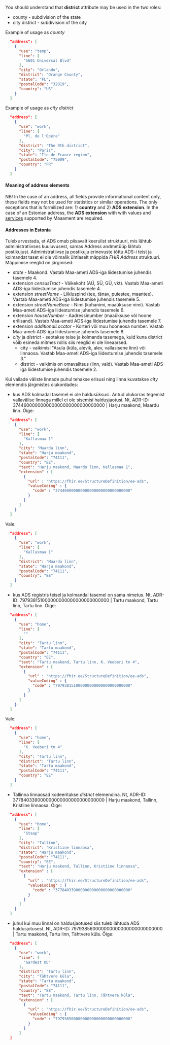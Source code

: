 You should understand that **district** attribute may be used in the two roles:
- county - subdivision of the state
- city district - subdivision of the city

Example of usage as *county*
```json
  "address": [
    {
      "use": "temp",
      "line": [
        "5601 Universal Blvd"
      ],
      "city": "Orlando",
      "district": "Orange County",
      "state": "FL",
      "postalCode": "32819",
      "country": "US"
    }
  ]
```

Example of usage as *city district*
```json
  "address": [
    {
      "use": "work",
      "line": [
        "Pl. de l'Opéra"
      ],
      "district": "The 9th district",
      "city": "Paris",
      "state": "Île-de-France region",
      "postalCode": "75009",
      "country": "FR"
    }
  ]
```

#### Meaning of address elements 
NB! In the case of an address, all fields provide informational content only, these fields may not be used for statistics or similar operations. The only exceptions that is formilized are: 1) **country** and 2) **ADS extension**.
In the case of an Estonian address, the **ADS extension** with with values and [services](https://geoportaal.maaamet.ee/eng/Services/In-ADS-p660.html) supported by Maaament are required.


#### Addresses in Estonia 
Tuleb arvestada, et ADS omab piisavalt keerulist struktuuri, mis lähtub administratiivses kuuluvusest, samas Address andmetüüp lähtub postikujust. Administratiivse ja postikuju erinevuste tõttu ADS-i teist ja kolmandat taset ei ole võimalik ühtlaselt mäppida *FHIR Address* struktuuri.
Mäppimise reeglid on järgmised:
- *state* - Maakond. Vastab Maa-ameti ADS-iga liidestumise juhendis tasemele 4.
- extension *censusTract* - Väikekoht (AÜ, SÜ, GÜ, vkt). Vastab Maa-ameti ADS-iga liidestumise juhendis tasemele 4.
- extension *streetName* - Liikluspind (tee, tänav, puiestee, maantee). Vastab Maa-ameti ADS-iga liidestumise juhendis tasemele 5.
- extension *streetNameBase* - Nimi (kohanimi, maaüksuse nimi). Vastab Maa-ameti ADS-iga liidestumise juhendis tasemele 6.
- extension *houseNumber* - Aadressinumber (maaüksuse või hoone erilisand). Vastab Maa-ameti ADS-iga liidestumise juhendis tasemele 7.
- extension *additionalLocator* - Korteri või muu hooneosa number. Vastab Maa-ameti ADS-iga liidestumise juhendis tasemele 8.
- *city* ja *district* - seotakse teise ja kolmanda tasemega, kuid kuna district võib esineda mitmes rollis siis reeglid ei ole lineaarsed.
  - city - vaikimisi "Asula (küla, alevik, alev, vallasisene linn) või linnaosa. Vastab Maa-ameti ADS-iga liidestumise juhendis tasemele 3."
  - district - vaikimis on omavalitsus (linn, vald). Vastab Maa-ameti ADS-iga liidestumise juhendis tasemele 2. 

Kui vallade väliste linnade puhul tehakse erisusi ning linna kuvatakse *city* elemendis järgmistes olukordades:
- kus ADS kolmadal tasemel ei ole haldusüksusi. Antud olukorras tegemist vallavälise linnaga millel ei ole sisemisi haldusjaotusi. Nt, ADR-ID: 374460000000000000000000000000000 | Harju maakond, Maardu linn. 
Õige:
```json
  "address": [
    {
      "use": "work",
      "line": [
        "Kallasmaa 1"
      ],
      "city": "Maardu linn",
      "state": "Harju maakond",
      "postalCode": "74111",
      "country": "EE", 
      "text": "Harju maakond, Maardu linn, Kallasmaa 1",
      "extension" : [
        {
          "url" : "https://fhir.ee/StructureDefinition/ee-ads",
          "valueCoding" : {
            "code" : "374460000000000000000000000000000"
          }
        }
      ]          
    }
  ]
```
Vale:
```json
  "address": [
    {
      "use": "work",
      "line": [
        "Kallasmaa 1"
      ],
      "district": "Maardu linn",
      "state": "Harju maakond",
      "postalCode": "74111",
      "country": "EE"
    }
  ]
```

- kus ADS registris teisel ja kolmandal tasemel on sama nimetus. Nt, ADR-ID: 797938151000000000000000000000000 | Tartu maakond, Tartu linn, Tartu linn. 
Õige:
```json
  "address": [
    {
      "use": "home",
      "line": [
        ""
      ],
      "city": "Tartu linn",
      "state": "Tartu maakond",
      "postalCode": "74111",
      "country": "EE",
      "text": "Tartu maakond, Tartu linn, K. Veeberi tn 4",
      "extension" : [
        {
          "url" : "https://fhir.ee/StructureDefinition/ee-ads",
          "valueCoding" : {
            "code" : "797938151000000000000000000000000"
          }
        }
      ]    
    }
  ]
```
Vale:
```json
  "address": [
    {
      "use": "home",
      "line": [
        "K. Veeberi tn 4"
      ],
      "city": "Tartu linn",
      "district": "Tartu linn",
      "state": "Tartu maakond",
      "postalCode": "74111",
      "country": "EE"
    }
  ]
```

- Tallinna linnaosad kodeeritakse *district* elemendina. Nt, ADR-ID: 377840339000000000000000000000000 | Harju maakond, Tallinn, Kristiine linnaosa.
Õige:
```json
  "address": [
    {
      "use": "home",
      "line": [
        "Staap"
      ],
      "city": "Tallinn",
      "district": "Kristiine linnaosa",
      "state": "Harju maakond",
      "postalCode": "74111",
      "country": "EE",
      "text": "Harju maakond, Tallinn, Kristiine linnaosa",
      "extension" : [
        {
          "url" : "https://fhir.ee/StructureDefinition/ee-ads",
          "valueCoding" : {
            "code" : "377840339000000000000000000000000"
          }
        }
      ]          
    }
  ]
```

- juhul kui muu linnal on haldusjaotused siis tuleb lähtuda ADS haldusjotusest. Nt, ADR-ID: 797938560000000000000000000000000 | Tartu maakond, Tartu linn, Tähtvere küla.
Õige:
```json
  "address": [
    {
      "use": "work",
      "line": [
        "Gardest OÜ"
      ],
      "district": "Tartu linn",
      "city": "Tähtvere küla",
      "state": "Tartu maakond",
      "postalCode": "74111",
      "country": "EE",
      "text": "Tartu maakond, Tartu linn, Tähtvere küla",
      "extension" : [
        {
          "url" : "https://fhir.ee/StructureDefinition/ee-ads",
          "valueCoding" : {
            "code" : "797938560000000000000000000000000"
          }
        }
      ]     
  ]
```
